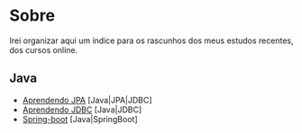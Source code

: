 # Sobre

Irei organizar aqui um índice para os rascunhos dos meus estudos recentes, dos cursos online.

## Java

- [Aprendendo JPA](https://github.com/caiohscruz/Aprendendo-JPA) [Java|JPA|JDBC]
- [Aprendendo JDBC](https://github.com/caiohscruz/Aprendendo-JDBC) [Java|JDBC]
- [Spring-boot](https://github.com/caiohscruz/Aprendendo-Spring-Boot) [Java|SpringBoot]

